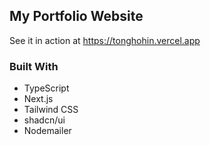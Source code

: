 ## My Portfolio Website

See it in action at https://tonghohin.vercel.app

### Built With

- TypeScript
- Next.js
- Tailwind CSS
- shadcn/ui
- Nodemailer
